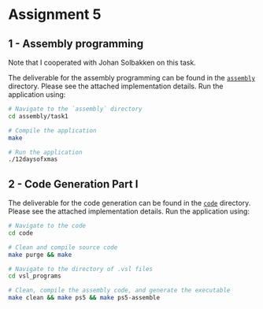 # Assignment 5

## 1 - Assembly programming

Note that I cooperated with Johan Solbakken on this task.

The deliverable for the assembly programming can be found in the [`assembly`](./assembly) directory. Please see the attached implementation details. Run the application using:

```sh
# Navigate to the `assembly` directory
cd assembly/task1

# Compile the application
make

# Run the application
./12daysofxmas
```

## 2 - Code Generation Part I

The deliverable for the code generation can be found in the [`code`](./code/) directory. Please see the attached implementation details. Run the application using:

```sh
# Navigate to the code
cd code

# Clean and compile source code
make purge && make

# Navigate to the directory of .vsl files
cd vsl_programs

# Clean, compile the assembly code, and generate the executable
make clean && make ps5 && make ps5-assemble
```
